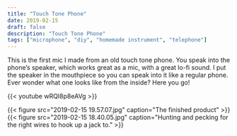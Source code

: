 ```yaml
---
title: "Touch Tone Phone"
date: 2019-02-15
draft: false
description: "Touch Tone Phone"
tags: ["microphone", "diy", "homemade instrument", "telephone"]
---
```

This is the first mic I made from an old touch tone phone. You speak into the phone’s speaker, which works great as a mic, with a great lo-fi sound. I put the speaker in the mouthpiece so you can speak into it like a regular phone. Ever wonder what one looks like from the inside? Here you go!

{{< youtube wRQI8p8eAVg >}}

{{< figure src="2019-02-15 19.57.07.jpg" caption="The finished product" >}}
{{< figure src="2019-02-15 18.40.05.jpg" caption="Hunting and pecking for the right wires to hook up a jack to." >}}
